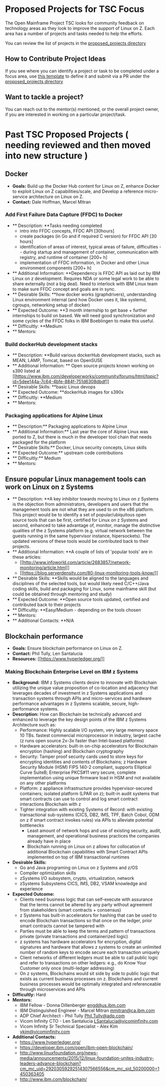 # Proposed Projects for TSC Focus

The Open Mainframe Project TSC looks for community feedback on technology areas as they look to improve the support of Linux on Z. Each area has a number of projects and tasks needed to help the efforts.

You can review the list of projects in the [proposed_projects directory](/proposed_projects)

## How to Contribute Project Ideas

If you see where you can identify a project or task to be completed under a focus area, use [this template](/proposed_projects/0_TEMPLATE.md) to define it and submit via a PR under the [proposed_projects directory](/proposed_projects)

## Want to tackle a project?

You can reach out to the mentor(s) mentioned, or the overall project owner, if you are interested in working on a particular project/task.

# Past TSC Proposed Projects ( needing reviewed and then moved into new structure )

## Docker

  * **Goals:** Build up the Docker Hub content for Linux on Z, enhance Docker to exploit Linux on Z capabilities/scale, and Develop a reference micro-service architecture on Linux on Z.
  * **Contact:** Dale Hoffman, Marcel Mitran

### Add First Failure Data Capture (FFDC) to Docker

  * ** Description: **Tasks needing completed
    * intro into FFDC concepts, FFDC API [30hours]
    * create packages (in Go and if required C version) for FFDC API [30 hours]
    * identification of areas of interest, typical areas of failure, difficulties -- during startup and management of container, communication with registry, and runtime of container [200+ h]
    * implementation of FFDC information, in Docker and other Linux environment components [200+ h]
  * ** Additional Information: **Dependency is FFDC API as laid out by IBM Linux on z development. Requires NDA or some legal work to be able to share externally (not a big deal). Need to interlock with IBM Linux team to make sure FFDC concept and goals are in sync.
  * ** Desirable Skills: **how docker works (graphdrivers), understanding Linux environment internal (and how Docker uses it, like systemd, cgroups, networking setup of docker)
  * ** Expected Outcome: **3 month internship to get base + further internships to build on based. We will need good synchronization and some cycles of the FFDC folks in IBM Boeblingen to make this useful.
  * ** Difficultly: **Medium
  * ** Mentors: 

### Build dockerHub development stacks

  * ** Description: **Build various dockerHub development stacks, such as MEAN, LAMP, Tomcat, based on OpenSUSE
  * ** Additional Information: ** Open source projects known working on s390 listed at [[https://www.ibm.com/developerworks/community/forums/html/topic?id=5dee144a-7c64-4bfe-884f-751d6308dbdf]]
  * ** Desirable Skills: **basic Linux devops
  * ** Expected Outcome: **dockerHub images for s390x
  * ** Difficultly: **Medium
  * ** Mentors: 

### Packaging applications for Alpine Linux

  * ** Description:** Packaging applications to Alpine Linux
  * ** Additional Information:** Last year the core of Alpine Linux was ported to Z, but there is much in the developer tool chain that needs packaged for the platform
  * ** Desirable Skills:** Docker, Linux security concepts, Linux skills
  * ** Expected Outcome:** upstream code contributions
  * ** Difficultly:** Medium
  * ** Mentors: 

## Ensure popular Linux management tools can work on Linux on z Systems

  * ** Description: **A key inhibitor towards moving to Linux on z Systems is the objection from administrators, developers and users that the management tools are not what they are used to on the x86 platform.  This project would be to identify a set of popular/ubiquitous open source tools that can be first, certified for Linux on z Systems and second, enhanced to take advantage of, monitor, manage the distinctive qualities of the z Systems platform (e.g. virtual network between the guests running in the same hypervisor instance, hipersockets).  The updated versions of these tools would be contributed back to their projects.
  * ** Additional Information: **A couple of lists of 'popular tools' are in these articles:
    * [[http://www.infoworld.com/article/2683857/network-monitoring/article.html]]
    * [[https://blog.serverdensity.com/80-linux-monitoring-tools-know/]]
  * ** Desirable Skills: **Skills would be aligned to the languages and disciplines of the selected tools, but would likely need C/C++/Java coding skills, build and packaging for Linux, some mainframe skill (but could be obtained through mentoring and study)
  * ** Expected Outcome: **Open source tools updated, certified and contributed back to their projects
  * ** Difficultly: **Easy/Medium - depending on the tools chosen
  * ** Mentors: 
  * ** Additional Contacts: **N/A

## Blockchain performance

  * **Goals:** Ensure blockchain performance on Linux on Z.
  * **Contact:** Phil Tully, Len Santalucia
  * **Resources:** [[https://www.hyperledger.org/]]

### Making Blockchain Enterprise Level on IBM z Systems

  * **Background:** IBM z Systems clients desire to innovate with Blockchain utilizing the unique value proposition of co-location and adjacency that leverages decades of investment in z Systems applications and transaction systems through APIs and micro-services and hardware performance advantages in z Systems scalable, secure, high-performance systems.
  * **Description:** How can Blockchain be technically advanced and enhanced to leverage the key design points of the IBM z Systems Architecture such as:
    * Performance: Highly scalable I/O system, very large memory space 10 TBs. fastest commercial microprocessor in industry, largest cache (z runs open source 2x-3x faster than Intel-based platforms)
    * Hardware accelerators: built-in on-chip accelerators for Blockchain encryption (hashing) and Blockchain cryptography
    * Security: Tamper proof security cards used to store keys for encrypting identities and contents of Blockchains; z Hardware Security Module (HSM) FIPS 140-2 compliant, supports Elliptical Curve SuiteB; Enterprise PKCS#11 very secure, complete implementation using unique firmware load in HSM and not available on any other platforms
    * Platform: z appliance infrastructure provides hypervisor-secured containers; isolated platform (LPAR on z); built-in audit systems that smart contracts can use to control and log smart contract interactions Blockchain with z
    * Tighter integration with existing Systems of Record: with existing transactional sub-systems (CICS, DB2, IMS, TPF, Batch Cobol, ODM on z if smart contract invokes rules) via APIs to alleviate potential bottlenecks
       * Least amount of network hops and use of existing security, audit, management, and operational business practices the companies already have in place
       * Blockchain running on Linux on z allows for collocation of additional Blockchain capabilities with Smart Contract APIs implemented on top of IBM transactional runtimes
  * **Desirable Skills:**
    * Go and Java programing on Linux on z Systems and z/OS
    * Compiler optimization skills
    * zSystems I/O subsystem, crypto, virtualization, network
    * zSystems Subsystems CICS, IMS, DB2, VSAM knowledge and experience
  * **Expected Outcome:**
    * Clients need business logic that can self-execute with assurance that the terms cannot be altered by any party without agreement from stakeholders (smart contracts + consensus)
    * z Systems has built-in accelerators for hashing that can be used to encode Blockchain transactions so that once on the ledger, prior smart contracts cannot be tampered with
    * Parties must be able to keep the terms and pattern of transactions private (private transactions and containerized logic)
    * z systems has hardware accelerators for encryption, digital signatures and hardware that allows z systems to create an unlimited number of random keys to encode secure each transaction uniquely
    * Client networks of different ledgers must be able to call public logic and refer to transactions on other ledgers: e.g., do Know Your Customer only once (multi-ledger addressing)
    * On z systems, Blockchains would sit side by side to public logic that exists as current business processes on z.  Blockchains and current business processes would be optimally integrated and referenceable through microservices and APIs
  * **Difficultly:** Hard
  * **Mentors:**
    * IBM Fellow - Donna Dillenberger <engd@us.ibm.com>
    * IBM Distinguished Engineer - Marcel Mitran <mmitran@ca.ibm.com>
    * ADP Chief Architect - Phil Tully <Phil.Tully@adp.com>
    * Vicom Infinity CTO - Len Santalucia <LSantalucia@vicominfinity.com>
    * Vicom Infinity Sr Technical Specialist - Alex Kim <ykim@vicominfinity.com>
  * **Additional Contacts:**
    * https://www.hyperledger.org/
    * https://developer.ibm.com/open/ibm-open-blockchain/
    * http://www.linuxfoundation.org/news-media/announcements/2015/12/linux-foundation-unites-industry-leaders-advance-blockchain?cm_mc_uid=29203059292514307566556&cm_mc_sid_50200000=1450363405
    * http://www.ibm.com/blockchain/
